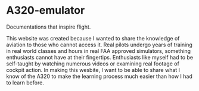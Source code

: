 # A320-emulator
Documentations that inspire flight.


This website was created because I wanted to share the knowledge of aviation to those who cannot access it. Real pilots undergo years of training in real world classes and hours in real FAA approved simulators, something enthusiasts cannot have at their fingertips. Enthusiasts like myself had to be self-taught by watching numerous videos or examining real footage of cockpit action. In making this wesbite, I want to be able to share what I know of the A320 to make the learning process much easier than how I had to learn before.
